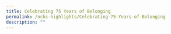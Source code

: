 ```yaml
---
title: Celebrating 75 Years of Belonging
permalink: /nchs-highlights/Celebrating-75-Years-of-Belonging
description: ""
---
```


